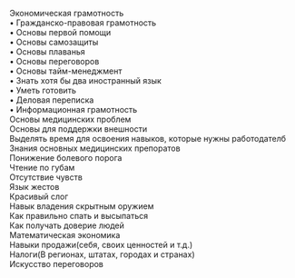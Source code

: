 Экономическая грамотность  
• Гражданско-правовая грамотность  
• Основы первой помощи  
• Основы самозащиты  
• Основы плаванья  
• Основы переговоров  
• Основы тайм-менеджмент  
• Знать хотя бы два иностранный язык  
• Уметь готовить  
• Деловая переписка  
• Информационная грамотность  
Основы медицинских проблем  
Основы для поддержки внешности  
Выделять время для освоения навыков, которые нужны работодателб  
Знания основных медицинских препоратов  
Понижение болевого порога  
Чтение по губам  
Отсутствие чувств  
Язык жестов  
Красивый слог  
Навык владения скрытным оружием  
Как правильно спать и высыпаться  
Как получать доверие людей  
Математическая экономика  
Навыки продажи(себя, своих ценностей и т.д.)  
Налоги(В регионах, штатах, городах и странах)  
Искусство переговоров